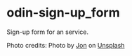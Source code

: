 # odin-sign-up_form
Sign-up form for an service.

Photo credits: Photo by <a href="https://unsplash.com/@j_mk18?utm_content=creditCopyText&utm_medium=referral&utm_source=unsplash">Jon</a> on <a href="https://unsplash.com/photos/landscape-photography-of-mountains-r8AFUpRp0J0?utm_content=creditCopyText&utm_medium=referral&utm_source=unsplash">Unsplash</a>
  